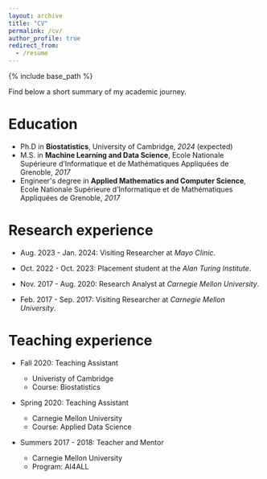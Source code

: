 ```yaml
---
layout: archive
title: "CV"
permalink: /cv/
author_profile: true
redirect_from:
  - /resume
---
```


{% include base_path %}

Find below a short summary of my academic journey.

Education
======
* Ph.D in **Biostatistics**, University of Cambridge, *2024* (expected)
* M.S. in **Machine Learning and Data Science**, Ecole Nationale Supérieure d’Informatique et de Mathématiques Appliquées de Grenoble, *2017*
* Engineer's degree in **Applied Mathematics and Computer Science**, Ecole Nationale Supérieure d’Informatique et de Mathématiques Appliquées de Grenoble, *2017*


Research experience
======
* Aug. 2023 - Jan. 2024: Visiting Researcher at *Mayo Clinic*.

* Oct. 2022 - Oct. 2023: Placement student at the *Alan Turing Institute*.

* Nov. 2017 - Aug. 2020: Research Analyst at *Carnegie Mellon University*.
  
* Feb. 2017 - Sep. 2017: Visiting Researcher at *Carnegie Mellon University*.

Teaching experience
======
* Fall 2020: Teaching Assistant
  * Univeristy of Cambridge
  * Course: Biostatistics

* Spring 2020: Teaching Assistant
  * Carnegie Mellon University
  * Course: Applied Data Science

* Summers 2017 - 2018: Teacher and Mentor
  * Carnegie Mellon University
  * Program: AI4ALL